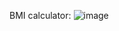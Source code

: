 BMI calculator: 
![image](https://github.com/darshan1005/BMI-calculator/assets/114302987/ebbf6219-448d-4a39-94f7-d06691747309)
